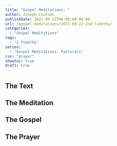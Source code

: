 ```yaml
---
title: "Gospel Meditations: "
author: Joseph Louthan
publishDate: 2021-09-22T06:00:00-06:00
url: /gospel-meditations/2021-09-22-2nd-timothy/
categories:
  - "Gospel Meditations"
tags:
  - "2 Timothy"
series:
  - "Gospel Meditations: Pastorals"
css: "prayer"
showtoc: true
draft: true
---
```


## The Text


## The Meditation


## The Gospel

## The Prayer

<div style="font-variant: small-caps;">

</div>
&nbsp;

```text

```
